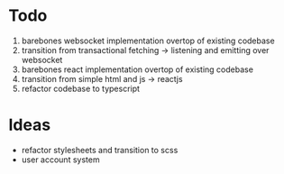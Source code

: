 # Todo #
1. barebones websocket implementation overtop of existing codebase
2. transition from transactional fetching -> listening and emitting over websocket
3. barebones react implementation overtop of existing codebase
4. transition from simple html and js -> reactjs
5. refactor codebase to typescript
# Ideas #
- refactor stylesheets and transition to scss
- user account system
